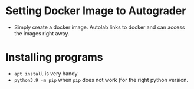 # Setting Docker Image to Autograder

  * Simply create a docker image. Autolab links to docker and can access the images right away.



# Installing programs
  * ```apt install``` is very handy
  * ```python3.9 -m pip``` when ```pip``` does not work (for the right python version.
